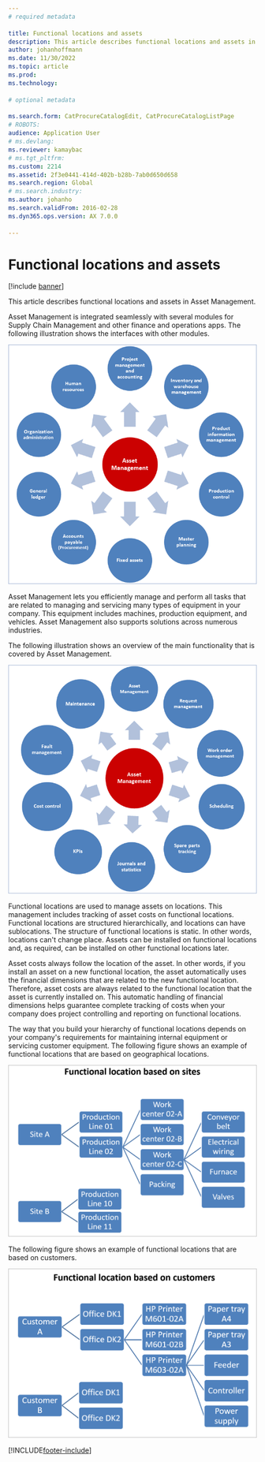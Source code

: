 ```yaml
---
# required metadata

title: Functional locations and assets
description: This article describes functional locations and assets in Asset Management. Asset Management is an advanced module for managing assets and maintenance jobs in Dynamics 365 Supply Chain Management.
author: johanhoffmann
ms.date: 11/30/2022
ms.topic: article
ms.prod: 
ms.technology: 

# optional metadata

ms.search.form: CatProcureCatalogEdit, CatProcureCatalogListPage
# ROBOTS: 
audience: Application User
# ms.devlang: 
ms.reviewer: kamaybac
# ms.tgt_pltfrm: 
ms.custom: 2214
ms.assetid: 2f3e0441-414d-402b-b28b-7ab0d650d658
ms.search.region: Global
# ms.search.industry: 
ms.author: johanho
ms.search.validFrom: 2016-02-28
ms.dyn365.ops.version: AX 7.0.0

---
```


# Functional locations and assets

[!include [banner](../../includes/banner.md)]

This article describes functional locations and assets in Asset Management.

Asset Management is integrated seamlessly with several modules for Supply Chain Management and other finance and operations apps. The following illustration shows the interfaces with other modules.

[<img src="media/01-overview-image.png" alt="How Asset Management interfaces with other modules." title="How Asset Management interfaces with other modules" width="520" />](media/01-overview-image.png)


Asset Management lets you efficiently manage and perform all tasks that are related to managing and servicing many types of equipment in your company. This equipment includes machines, production equipment, and vehicles. Asset Management also supports solutions across numerous industries.

The following illustration shows an overview of the main functionality that is covered by Asset Management.

[<img src="media/02-overview-image.png" alt="Functionality in Asset Management." title="Functionality in Asset Management" width="520" />](media/02-overview-image.png)

Functional locations are used to manage assets on locations. This management includes tracking of asset costs on functional locations. Functional locations are structured hierarchically, and locations can have sublocations. The structure of functional locations is static. In other words, locations can't change place. Assets can be installed on functional locations and, as required, can be installed on other functional locations later.

Asset costs always follow the location of the asset. In other words, if you install an asset on a new functional location, the asset automatically uses the financial dimensions that are related to the new functional location. Therefore, asset costs are always related to the functional location that the asset is  currently installed on. This automatic handling of financial dimensions helps guarantee complete tracking of costs when your company does project controlling and reporting on functional locations.

The way that you build your hierarchy of functional locations depends on your company's requirements for maintaining internal equipment or servicing customer equipment. The following figure shows an example of functional locations that are based on geographical locations.

[<img src="media/03-overview-image.png" alt="Functional locations based on geographical locations." title="Functional locations based on geographical locations" width="520" />](media/03-overview-image.png)

The following figure shows an example of functional locations that are based on customers.

[<img src="media/04-overview-image.png" alt="Functional locations based on customers." title="Functional locations based on customers" width="520" />](media/04-overview-image.png)

[!INCLUDE[footer-include](../../../includes/footer-banner.md)]
